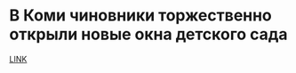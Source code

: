 # В Коми чиновники торжественно открыли новые окна детского сада



[LINK](https://varlamov.ru/3606732.html)